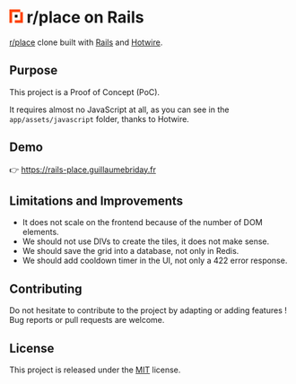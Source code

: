 # <img src="app/assets/images/logo.svg" width="24" height="24" alt="r/place logo"> r/place on Rails

[r/place](https://www.reddit.com/r/place/) clone built with [Rails](https://rubyonrails.org/) and [Hotwire](https://hotwired.dev/).

## Purpose

This project is a Proof of Concept (PoC).

It requires almost no JavaScript at all, as you can see in the `app/assets/javascript` folder, thanks to Hotwire.

## Demo

👉 https://rails-place.guillaumebriday.fr

## Limitations and Improvements

- It does not scale on the frontend because of the number of DOM elements.
- We should not use DIVs to create the tiles, it does not make sense.
- We should save the grid into a database, not only in Redis.
- We should add cooldown timer in the UI, not only a 422 error response.

## Contributing

Do not hesitate to contribute to the project by adapting or adding features ! Bug reports or pull requests are welcome.

## License

This project is released under the [MIT](http://opensource.org/licenses/MIT) license.
